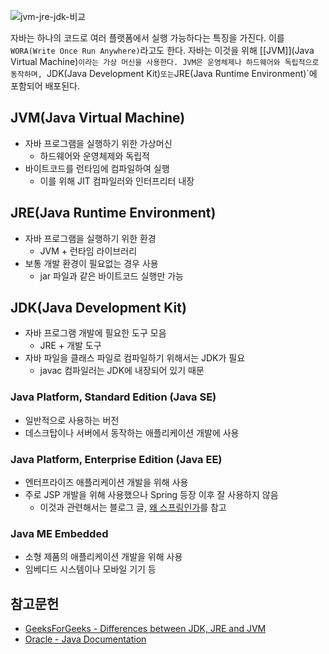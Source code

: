 ![jvm-jre-jdk-비교](https://media.geeksforgeeks.org/wp-content/uploads/20210218150010/JDK.png)

자바는 하나의 코드로 여러 플랫폼에서 실행 가능하다는 특징을 가진다. 이를 `WORA(Write Once Run Anywhere)`라고도 한다. 자바는 이것을 위해 [[JVM]](Java Virtual Machine)`이라는 가상 머신을 사용한다. JVM은 운영체제나 하드웨어와 독립적으로 동작하며, `JDK(Java Development Kit)` 또는 `JRE(Java Runtime Environment)`에 포함되어 배포된다.

JVM(Java Virtual Machine)
---

- 자바 프로그램을 실행하기 위한 가상머신
	- 하드웨어와 운영체제와 독립적
- 바이트코드를 런타임에 컴파일하여 실행
	- 이를 위해 JIT 컴파일러와 인터프리터 내장

JRE(Java Runtime Environment)
---

- 자바 프로그램을 실행하기 위한 환경
	- JVM + 런타임 라이브러리
- 보통 개발 환경이 필요없는 경우 사용
	- jar 파일과 같은 바이트코드 실행만 가능

JDK(Java Development Kit)
---

- 자바 프로그램 개발에 필요한 도구 모음
	- JRE + 개발 도구
- 자바 파일을 클래스 파일로 컴파일하기 위해서는 JDK가 필요
	- javac 컴파일러는 JDK에 내장되어 있기 때문

### Java Platform, Standard Edition (Java SE)

- 일반적으로 사용하는 버전
- 데스크탑이나 서버에서 동작하는 애플리케이션 개발에 사용

### Java Platform, Enterprise Edition (Java EE)

- 엔터프라이즈 애플리케이션 개발을 위해 사용
- 주로 JSP 개발을 위해 사용했으나 Spring 등장 이후 잘 사용하지 않음
	- 이것과 관련해서는 블로그 글, [왜 스프링인가](https://vanslog.io/posts/web/spring/why-spring/)를 참고

### Java ME Embedded

- 소형 제품의 애플리케이션 개발을 위해 사용
- 임베디드 시스템이나 모바일 기기 등

참고문헌
---

- [GeeksForGeeks - Differences between JDK, JRE and JVM](https://www.geeksforgeeks.org/differences-jdk-jre-jvm/)
- [Oracle - Java Documentation](https://docs.oracle.com/en/java/index.html)